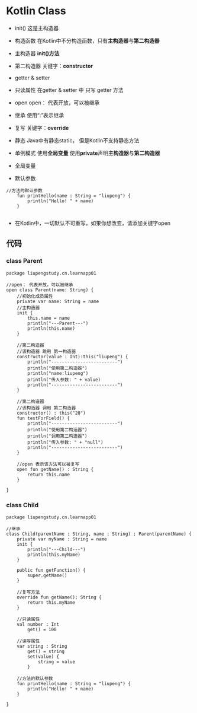 # Kotlin Class

* init()
这是主构造器

* 构造函数
在Kotlin中不分构造函数，只有**主构造器**与**第二构造器**

* 主构造器
**init()方法**

* 第二构造器
关键字：**constructor**

* getter & setter

* 只读属性
在getter & setter 中 只写 getter 方法

* open
open： 代表开放，可以被继承

* 继承
使用“:”表示继承

* 复写
关键字：**override**

* 静态
Java中有静态static， 但是Kotlin不支持静态方法

* 单例模式
使用**全局变量**
使用**private**声明**主构造器**与**第二构造器**

* 全局变量

* 默认参数
```
//方法的默认参数
    fun printHello(name : String = "liupeng") {
        println("Hello! " + name)
    }


```
* 在Kotlin中，一切默认不可重写，如果你想改变，请添加关键字open
## 代码
### class Parent
```
package liupengstudy.cn.learnapp01

//open： 代表开放，可以被继承
open class Parent(name: String) {
    //初始化成员属性
    private var name: String = name
    //主构造器
    init {
        this.name = name
        println("---Parent---")
        println(this.name)
    }

    //第二构造器
    //该构造器 跳用 第一构造器
    constructor(value : Int):this("liupeng") {
        println("-------------------------")
        println("使用第二构造器")
        println("name:liupeng")
        println("传入参数: " + value)
        println("-------------------------")
    }

    //第二构造器
    //该构造器 调用 第二构造器
    constructor() : this("20")
    fun testForField() {
        println("-------------------------")
        println("使用第二构造器")
        println("调用第二构造器")
        println("传入参数: " + "null")
        println("-------------------------")
    }

    //open 表示该方法可以被复写
    open fun getName() : String {
        return this.name
    }

}
```
### class Child
```
package liupengstudy.cn.learnapp01

//继承
class Child(parentName : String, name : String) : Parent(parentName) {
    private var myName : String = name
    init {
        println("---Child---")
        println(this.myName)
    }

    public fun getFunction() {
        super.getName()
    }

    //复写方法
    override fun getName(): String {
        return this.myName
    }

    //只读属性
    val number : Int
        get() = 100

    //读写属性
    var string : String
        get() = string
        set(value) {
            string = value
        }

    //方法的默认参数
    fun printHello(name : String = "liupeng") {
        println("Hello! " + name)
    }

}


```




